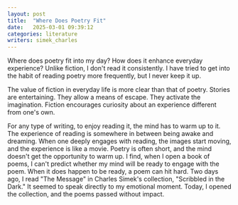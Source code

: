 ```yaml
---
layout: post
title:  "Where Does Poetry Fit"
date:   2025-03-01 09:39:12 
categories: literature
writers: simek_charles
---
```


Where does poetry fit into my day?  How does it enhance everyday experience?  Unlike fiction, I don't read it consistently. I have tried to get into the habit of reading poetry more frequently, but I never keep it up.   

The value of fiction in everyday life is more clear than that of poetry.  Stories are entertaining.  They allow a means of escape.  They activate the imagination.  Fiction encourages curiosity about an experience different from one's own. 

For any type of writing, to enjoy reading it, the mind has to warm up to it.  The experience of reading is somewhere in between being awake and dreaming.  When one deeply engages with reading, the images start moving, and the experience is like a movie.  Poetry is often short, and the mind doesn't get the opportunity to warm up.  I find, when I open a book of poems, I can't predict whether my mind will be ready to engage with the poem.  When it does happen to be ready, a poem can hit hard.  Two days ago, I read "The Message" in Charles Simek's collection, "Scribbled in the Dark."  It seemed to speak directly to my emotional moment.  Today, I opened the collection, and the poems passed without impact.